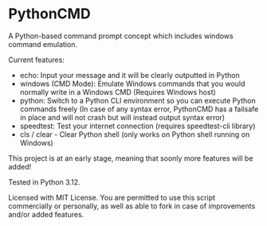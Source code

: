 # PythonCMD
A Python-based command prompt concept which includes windows command emulation.

Current features:
- echo: Input your message and it will be clearly outputted in Python
- windows (CMD Mode): Emulate Windows commands that you would normally write in a Windows CMD (Requires Windows host)
- python: Switch to a Python CLI environment so you can execute Python commands freely (In case of any syntax error, PythonCMD has a failsafe in place and will not crash but will instead output syntax error)
- speedtest: Test your internet connection (requires speedtest-cli library)
- cls / clear - Clear Python shell (only works on Python shell running on Windows)

This project is at an early stage, meaning that soonly more features will be added!

Tested in Python 3.12.

Licensed with MIT License. You are permitted to use this script commercially or personally, as well as able to fork in case of improvements and/or added features.
